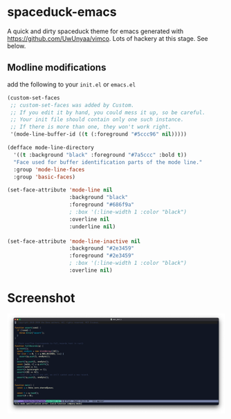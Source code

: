 # spaceduck-emacs
A quick and dirty spaceduck theme for emacs generated with <https://github.com/UwUnyaa/vimco>. Lots of hackery at this stage. See below.

## Modline modifications

add the following to your `init.el` or `emacs.el`

```lisp
(custom-set-faces
 ;; custom-set-faces was added by Custom.
 ;; If you edit it by hand, you could mess it up, so be careful.
 ;; Your init file should contain only one such instance.
 ;; If there is more than one, they won't work right.
 '(mode-line-buffer-id ((t (:foreground "#5ccc96" nil)))))

```

```lisp
(defface mode-line-directory
  '((t :background "black" :foreground "#7a5ccc" :bold t))
  "Face used for buffer identification parts of the mode line."
  :group 'mode-line-faces
  :group 'basic-faces)
```

```lisp
(set-face-attribute 'mode-line nil
                    :background "black"
                    :foreground "#686f9a"
                    ; :box '(:line-width 1 :color "black")
                    :overline nil
                    :underline nil)

(set-face-attribute 'mode-line-inactive nil
                    :background "#2e3459"
                    :foreground "#2e3459"
                    ; :box '(:line-width 1 :color "black")
                    :overline nil)
```
                    
# Screenshot

![emacs](emacs.png)